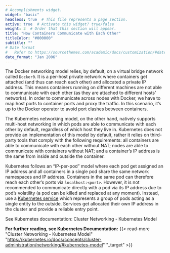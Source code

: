 ```yaml
---
# Accomplishments widget.
widget: "basic"  
headless: true  # This file represents a page section.
active: true  # Activate this widget? true/false
weight: 3  # Order that this section will appear.
title: "How Containers Communicate with Each Other"
titleColor: "#000000"
subtitle: ""
# Date format
#   Refer to https://sourcethemes.com/academic/docs/customization/#date-format
date_format: "Jan 2006"
---
```


The Docker networking model relies, by default, on a virtual bridge network called `Docker0`. It is a per-host private network where containers get attached (and thus can reach each other) and allocated a private IP address. This means containers running on different machines are not able to communicate with each other (as they are attached to different hosts’ networks). In order to communicate across nodes with Docker, we have to map host ports to container ports and proxy the traffic. In this scenario, it’s up to the Docker operator to avoid port clashes between containers.

The Kubernetes networking model, on the other hand, natively supports multi-host networking in which pods are able to communicate with each other by default, regardless of which host they live in. Kubernetes does not provide an implementation of this model by default, rather it relies on third-party tools that comply with the following requirements: all containers are able to communicate with each other without NAT; nodes are able to communicate with containers without NAT; and a container’s IP address is the same from inside and outside the container.


Kubernetes follows an “IP-per-pod” model where each pod get assigned an IP address and all containers in a single pod share the same network namespaces and IP address. Containers in the same pod can therefore reach each other’s ports via `localhost:<port>`. However, it is not recommended to communicate directly with a pod via its IP address due to pod’s volatility (a pod can be killed and replaced at any moment). Instead, use a [Kubernetes service](/display/containers/kubernetes+services+101) which represents a group of pods acting as a single entity to the outside. Services get allocated their own IP address in the cluster and provide a reliable entry point.


See Kubernetes documentation: Cluster Networking - Kubernetes Model



**For further reading, see Kubernetes Documentation:** {{< read-more "Cluster Networking - Kubernetes Model" "https://kubernetes.io/docs/concepts/cluster-administration/networking/#kubernetes-model" "_target"  >}}

